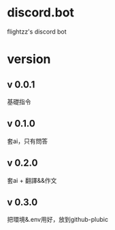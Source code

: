 # discord.bot
flightzz's discord bot
# version
## v 0.0.1 
基礎指令
## v 0.1.0 
套ai，只有問答
## v 0.2.0 
套ai + 翻譯&&作文
## v 0.3.0 
把環境&.env用好，放到github-plubic
